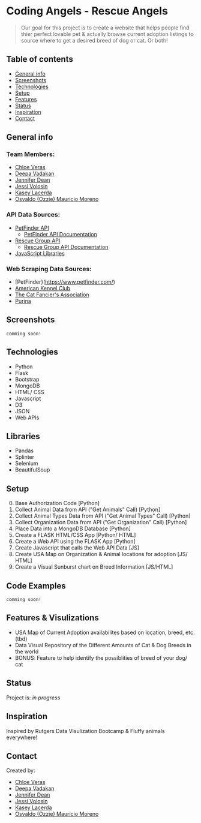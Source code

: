 # Coding Angels - Rescue Angels
> Our goal for this project is to create a website that helps people find thier perfect lovable pet & actually browse current adoption listings to source where to get a desired breed of dog or cat. Or both!

## Table of contents
* [General info](#general-info)
* [Screenshots](#screenshots)
* [Technologies](#technologies)
* [Setup](#setup)
* [Features](#features)
* [Status](#status)
* [Inspiration](#inspiration)
* [Contact](#contact)

## General info
### Team Members:
- [Chloe Veras](https://github.com/cveras33)
- [Deepa Vadakan](https://github.com/deepavadakan)
- [Jennifer Dean](https://github.com/Jen-Dean)
- [Jessi Volosin](https://github.com/jvolosin)
- [Kasey Lacerda](https://github.com/KLacerda08)
- [Osvaldo (Ozzie) Mauricio Moreno](https://github.com/sir-omoreno)

### API Data Sources:
- [PetFinder API](https://www.petfinder.com/developers/)
  - [PetFinder API Documentation](https://www.petfinder.com/developers/v2/docs/)
- [Rescue Group API](https://rescuegroups.org/services/adoptable-pet-data-api/)
  - [Rescue Group API Documentation](https://test1-api.rescuegroups.org/v5/public/docs)
- [JavaScript Libraries](https://medium.com/javascript-in-plain-english/best-javascript-data-visualization-libraries-for-2020-15291919a176)

### Web Scraping Data Sources:
- [PetFinder}(https://www.petfinder.com/)
- [American Kennel Club](https://www.akc.org/)
- [The Cat Fancier's Association](https://cfa.org/)
- [Purina](https://www.purina.com/)

## Screenshots
`comming soon!`

## Technologies
* Python
* Flask
* Bootstrap
* MongoDB
* HTML/ CSS
* Javascript
* D3
* JSON
* Web APIs

## Libraries
* Pandas
* Splinter
* Selenium
* BeautifulSoup

## Setup
0) Base Authorization Code [Python]
1) Collect Animal Data from API ("Get Animals" Call) [Python]
2) Collect Animal Types Data from API ("Get Animal Types" Call) [Python]
3) Collect Organization Data from API ("Get Organization" Call) [Python]
4) Place Data into a MongoDB Database [Python]
5) Create a FLASK HTML/CSS App [Python/ HTML]
6) Create a Web API using the FLASK App [Python]
7) Create Javascript that calls the Web API Data [JS]
8) Create USA Map on Organization & Animal locations for adoption [JS/ HTML]
9) Create a Visual Sunburst chart on Breed Information [JS/HTML]

## Code Examples
`comming soon!`

## Features & Visulizations
* USA Map of Current Adoption availabilites based on location, breed, etc. (tbd)
* Data Visual Repository of the Different Amounts of Cat & Dog Breeds in the world
* BONUS: Feature to help identify the possiblities of breed of your dog/ cat

## Status
Project is: _in progress_

## Inspiration
Inspired by Rutgers Data Visulization Bootcamp & Fluffy animals everywhere!

## Contact
Created by:
- [Chloe Veras](https://github.com/cveras33)
- [Deepa Vadakan](https://github.com/deepavadakan)
- [Jennifer Dean](https://github.com/Jen-Dean)
- [Jessi Volosin](https://github.com/jvolosin)
- [Kasey Lacerda](https://github.com/KLacerda08)
- [Osvaldo (Ozzie) Mauricio Moreno](https://github.com/sir-omoreno)
